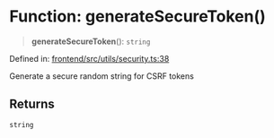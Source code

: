 # Function: generateSecureToken()

> **generateSecureToken**(): `string`

Defined in: [frontend/src/utils/security.ts:38](https://github.com/lsendel/sass/blob/ca8b2b87627589617e0de57047e1f50d53e78078/frontend/src/utils/security.ts#L38)

Generate a secure random string for CSRF tokens

## Returns

`string`
